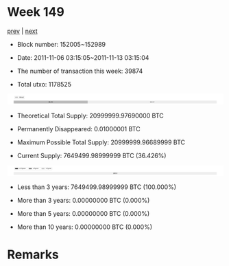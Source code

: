 # Week 149

[prev](week0148.md) | [next](week0150.md)

- Block number: 152005~152989

- Date: 2011-11-06 03:15:05~2011-11-13 03:15:04

- The number of transaction this week: 39874

- Total utxo: 1178525

![](../images/mined_week0149.png)

- Theoretical Total Supply: 20999999.97690000 BTC

- Permanently Disappeared: 0.01000001 BTC

- Maximum Possible Total Supply: 20999999.96689999 BTC

- Current Supply: 7649499.98999999 BTC (36.426%)

![](../images/year_week0149.png)


- Less than 3 years: 7649499.98999999 BTC (100.000%)

- More than 3 years: 0.00000000 BTC (0.000%)

- More than 5 years: 0.00000000 BTC (0.000%)

- More than 10 years: 0.00000000 BTC (0.000%)

# Remarks

